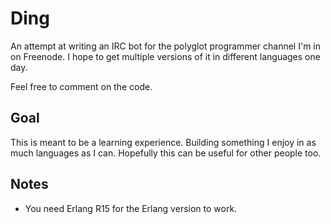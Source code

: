Ding
====

An attempt at writing an IRC bot for the polyglot programmer channel I'm in on Freenode.
I hope to get multiple versions of it in different languages one day.

Feel free to comment on the code.

Goal
----

This is meant to be a learning experience. Building something I enjoy in as much languages as I can.
Hopefully this can be useful for other people too.

Notes
-----
* You need Erlang R15 for the Erlang version to work.
